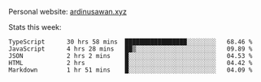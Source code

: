 Personal website: [ardinusawan.xyz](https://ardinusawan.xyz)

Stats this week:
<!--START_SECTION:waka-->

```text
TypeScript      30 hrs 58 mins  █████████████████░░░░░░░░   68.46 %
JavaScript      4 hrs 28 mins   ██▒░░░░░░░░░░░░░░░░░░░░░░   09.89 %
JSON            2 hrs 2 mins    █░░░░░░░░░░░░░░░░░░░░░░░░   04.53 %
HTML            2 hrs           █░░░░░░░░░░░░░░░░░░░░░░░░   04.42 %
Markdown        1 hr 51 mins    █░░░░░░░░░░░░░░░░░░░░░░░░   04.09 %
```

<!--END_SECTION:waka-->
